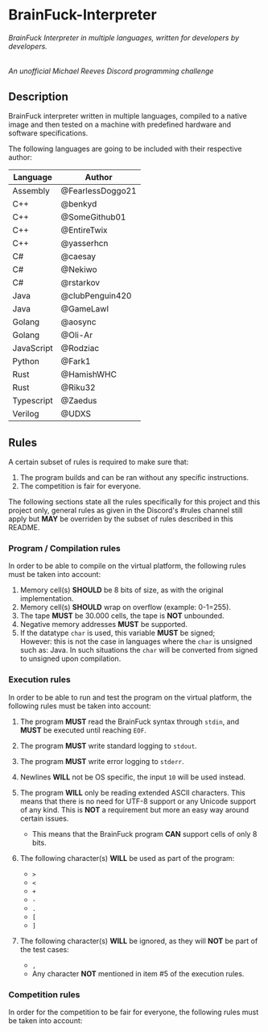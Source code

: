 # BrainFuck-Interpreter

###### BrainFuck Interpreter in multiple languages, written for developers by developers.

_An unofficial Michael Reeves Discord programming challenge_

## Description

BrainFuck interpreter written in multiple languages, compiled to a native image and then tested on a machine with predefined hardware and software specifications.

The following languages are going to be included with their respective author:

| Language   	| Author           	|
|------------	|------------------	|
| Assembly   	| @FearlessDoggo21 	|
| C++          | @benkyd            |
| C++        	| @SomeGithub01    	|
| C++        	| @EntireTwix      	|
| C++          | @yasserhcn         |
| C#         	| @caesay          	|
| C#         	| @Nekiwo          	|
| C#           | @rstarkov          |
| Java         | @clubPenguin420    |
| Java       	| @GameLawl        	|
| Golang       | @aosync            |
| Golang     	| @Oli-Ar          	|
| JavaScript   | @Rodziac           |
| Python       | @Fark1             |
| Rust         | @HamishWHC         |
| Rust         | @Riku32            |
| Typescript 	| @Zaedus          	|
| Verilog    	| @UDXS            	|

## Rules
A certain subset of rules is required to make sure that:
   1. The program builds and can be ran without any specific instructions. 
   2. The competition is fair for everyone.

The following sections state all the rules specifically for this project and this project only, general rules as given in the Discord's #rules channel still apply but **MAY** be overriden by the subset of rules described in this README.

### Program / Compilation rules
In order to be able to compile on the virtual platform, the following rules must be taken into account:
1. Memory cell(s) **SHOULD** be 8 bits of size, as with the original implementation.
2. Memory cell(s) **SHOULD** wrap on overflow (example: 0-1=255).
3. The tape **MUST** be 30.000 cells, the tape is **NOT** unbounded.
4. Negative memory addresses **MUST** be supported.
5. If the datatype `char` is used, this variable **MUST** be signed;  
However: this is not the case in languages where the `char` is unsigned such as: Java. In such situations the `char` will be converted from signed to unsigned upon compilation.

### Execution rules
In order to be able to run and test the program on the virtual platform, the following rules must be taken into account:
1. The program **MUST** read the BrainFuck syntax through `stdin`, and **MUST** be executed until reaching `EOF`.
2. The program **MUST** write standard logging to `stdout`.
3. The program **MUST** write error logging to `stderr`.
4. Newlines **WILL** not be OS specific, the input `10` will be used instead.
5. The program **WILL** only be reading extended ASCII characters. This means that there is no need for UTF-8 support or any Unicode support of any kind. This is **NOT** a requirement but more an easy way around certain issues.
   * This means that the BrainFuck program **CAN** support cells of only 8 bits.
6. The following character(s) **WILL** be used as part of the program: 
    - `>`
    - `<`
    - `+`
    - `-`
    - `.`
    - `[`
    - `]`
  
7. The following character(s) **WILL** be ignored, as they will **NOT** be part of the test cases:
   - `,`
   - Any character **NOT** mentioned in item #5 of the execution rules.


### Competition rules
In order for the competition to be fair for everyone, the following rules must be taken into account:
